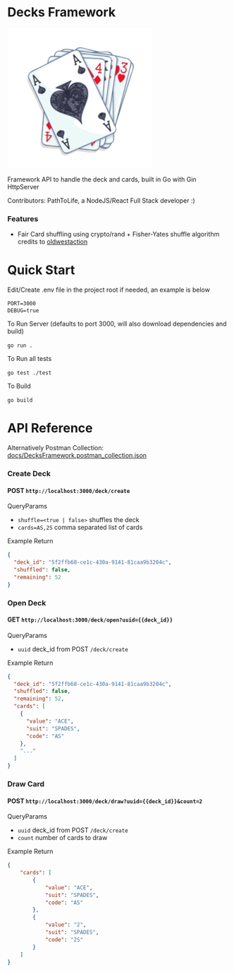 # Decks Framework
![cards.png](docs/cards.png)

Framework API to handle the deck and cards, built in Go with Gin HttpServer

Contributors: PathToLife, a NodeJS/React Full Stack developer :)

### Features
- Fair Card shuffling using crypto/rand + Fisher-Yates shuffle algorithm credits to [oldwestaction](https://medium.com/@oldwestaction/randomness-is-hard-e085decbcbb2)

# Quick Start

Edit/Create .env file in the project root if needed, an example is below

```dotenv
PORT=3000
DEBUG=true
```

To Run Server (defaults to port 3000, will also download dependencies and build)

`go run .`

To Run all tests

`go test ./test`

To Build

`go build`

# API Reference

Alternatively Postman Collection: [docs/DecksFramework.postman_collection.json](docs/DecksFramework.postman_collection.json)

### Create Deck

#### POST `http://localhost:3000/deck/create`

QueryParams
- `shuffle=<true | false>` shuffles the deck
- `cards=AS,2S` comma separated list of cards

Example Return

```json
{
  "deck_id": "5f2ffb68-ce1c-430a-9141-81caa9b3204c",
  "shuffled": false,
  "remaining": 52
}
```

### Open Deck

#### GET `http://localhost:3000/deck/open?uuid={{deck_id}}`

QueryParams
- `uuid` deck_id from POST `/deck/create`

Example Return

```json
{
  "deck_id": "5f2ffb68-ce1c-430a-9141-81caa9b3204c",
  "shuffled": false,
  "remaining": 52,
  "cards": [
    {
      "value": "ACE",
      "suit": "SPADES",
      "code": "AS"
    },
    "..."
  ]
}
```

### Draw Card

#### POST `http://localhost:3000/deck/draw?uuid={{deck_id}}&count=2`

QueryParams
- `uuid` deck_id from POST `/deck/create`
- `count` number of cards to draw

Example Return

```json
{
    "cards": [
        {
            "value": "ACE",
            "suit": "SPADES",
            "code": "AS"
        },
        {
            "value": "2",
            "suit": "SPADES",
            "code": "2S"
        }
    ]
}
```

